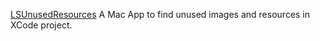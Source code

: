 [LSUnusedResources](https://github.com/tinymind/LSUnusedResources)
A Mac App to find unused images and resources in XCode project.
